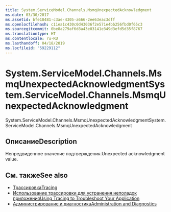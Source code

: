 ```yaml
---
title: System.ServiceModel.Channels.MsmqUnexpectedAcknowledgment
ms.date: 03/30/2017
ms.assetid: bfe18481-c3ae-4305-a666-2ee63eac3dff
ms.openlocfilehash: c11ea1c430c0d43036f2e571e4bb256fbd0f65c3
ms.sourcegitcommit: 0be8a279af6d8a43e03141e349d3efd5d35f8767
ms.translationtype: HT
ms.contentlocale: ru-RU
ms.lasthandoff: 04/18/2019
ms.locfileid: "59229112"
---
```

# <a name="systemservicemodelchannelsmsmqunexpectedacknowledgment"></a><span data-ttu-id="9f2ce-102">System.ServiceModel.Channels.MsmqUnexpectedAcknowledgment</span><span class="sxs-lookup"><span data-stu-id="9f2ce-102">System.ServiceModel.Channels.MsmqUnexpectedAcknowledgment</span></span>
<span data-ttu-id="9f2ce-103">System.ServiceModel.Channels.MsmqUnexpectedAcknowledgment</span><span class="sxs-lookup"><span data-stu-id="9f2ce-103">System.ServiceModel.Channels.MsmqUnexpectedAcknowledgment</span></span>  
  
## <a name="description"></a><span data-ttu-id="9f2ce-104">Описание</span><span class="sxs-lookup"><span data-stu-id="9f2ce-104">Description</span></span>  
 <span data-ttu-id="9f2ce-105">Непредвиденное значение подтверждения.</span><span class="sxs-lookup"><span data-stu-id="9f2ce-105">Unexpected acknowledgment value.</span></span>  
  
## <a name="see-also"></a><span data-ttu-id="9f2ce-106">См. также</span><span class="sxs-lookup"><span data-stu-id="9f2ce-106">See also</span></span>

- [<span data-ttu-id="9f2ce-107">Трассировка</span><span class="sxs-lookup"><span data-stu-id="9f2ce-107">Tracing</span></span>](../../../../../docs/framework/wcf/diagnostics/tracing/index.md)
- [<span data-ttu-id="9f2ce-108">Использование трассировки для устранения неполадок приложения</span><span class="sxs-lookup"><span data-stu-id="9f2ce-108">Using Tracing to Troubleshoot Your Application</span></span>](../../../../../docs/framework/wcf/diagnostics/tracing/using-tracing-to-troubleshoot-your-application.md)
- [<span data-ttu-id="9f2ce-109">Администрирование и диагностика</span><span class="sxs-lookup"><span data-stu-id="9f2ce-109">Administration and Diagnostics</span></span>](../../../../../docs/framework/wcf/diagnostics/index.md)
